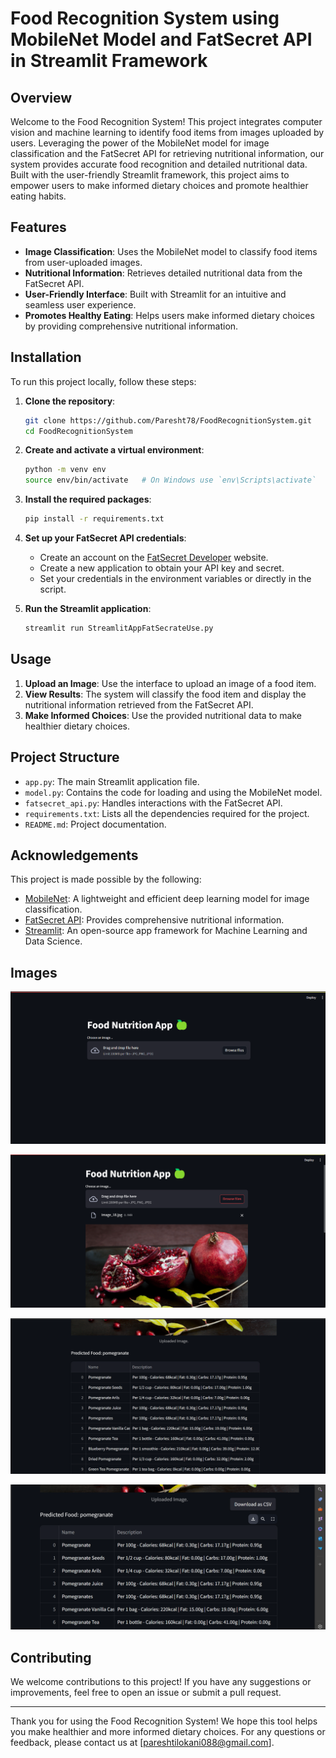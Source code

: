 # Food Recognition System using MobileNet Model and FatSecret API in Streamlit Framework

## Overview

Welcome to the Food Recognition System! This project integrates computer vision and machine learning to identify food items from images uploaded by users. Leveraging the power of the MobileNet model for image classification and the FatSecret API for retrieving nutritional information, our system provides accurate food recognition and detailed nutritional data. Built with the user-friendly Streamlit framework, this project aims to empower users to make informed dietary choices and promote healthier eating habits.

## Features

- **Image Classification**: Uses the MobileNet model to classify food items from user-uploaded images.
- **Nutritional Information**: Retrieves detailed nutritional data from the FatSecret API.
- **User-Friendly Interface**: Built with Streamlit for an intuitive and seamless user experience.
- **Promotes Healthy Eating**: Helps users make informed dietary choices by providing comprehensive nutritional information.

## Installation

To run this project locally, follow these steps:

1. **Clone the repository**:
    ```bash
    git clone https://github.com/Paresht78/FoodRecognitionSystem.git
    cd FoodRecognitionSystem
    ```

2. **Create and activate a virtual environment**:
    ```bash
    python -m venv env
    source env/bin/activate   # On Windows use `env\Scripts\activate`
    ```

3. **Install the required packages**:
    ```bash
    pip install -r requirements.txt
    ```

4. **Set up your FatSecret API credentials**:
    - Create an account on the [FatSecret Developer](https://platform.fatsecret.com/) website.
    - Create a new application to obtain your API key and secret.
    - Set your credentials in the environment variables or directly in the script.

5. **Run the Streamlit application**:
    ```bash
    streamlit run StreamlitAppFatSecrateUse.py
    ```

## Usage

1. **Upload an Image**: Use the interface to upload an image of a food item.
2. **View Results**: The system will classify the food item and display the nutritional information retrieved from the FatSecret API.
3. **Make Informed Choices**: Use the provided nutritional data to make healthier dietary choices.

## Project Structure

- `app.py`: The main Streamlit application file.
- `model.py`: Contains the code for loading and using the MobileNet model.
- `fatsecret_api.py`: Handles interactions with the FatSecret API.
- `requirements.txt`: Lists all the dependencies required for the project.
- `README.md`: Project documentation.

## Acknowledgements

This project is made possible by the following:

- [MobileNet](https://builtin.com/machine-learning/mobilenet): A lightweight and efficient deep learning model for image classification.
- [FatSecret API](https://platform.fatsecret.com/): Provides comprehensive nutritional information.
- [Streamlit](https://streamlit.io/): An open-source app framework for Machine Learning and Data Science.

## Images

![Alt text](1.png)

![Alt text](2.png)

![Alt text](3.png)

![Alt text](4.png)


## Contributing

We welcome contributions to this project! If you have any suggestions or improvements, feel free to open an issue or submit a pull request.

---

Thank you for using the Food Recognition System! We hope this tool helps you make healthier and more informed dietary choices. For any questions or feedback, please contact us at [pareshtilokani088@gmail.com].
